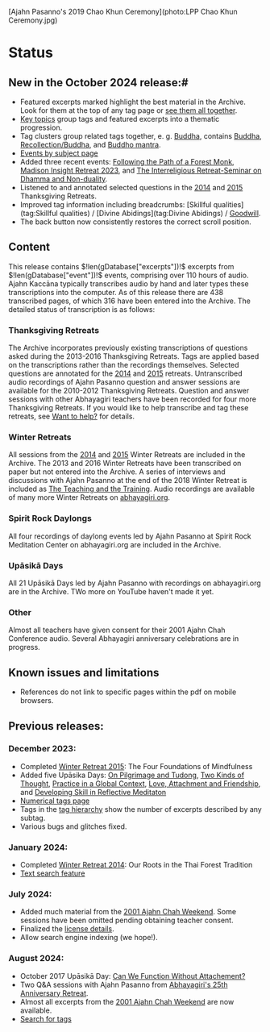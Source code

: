 [Ajahn Pasanno's 2019 Chao Khun Ceremony](photo:LPP Chao Khun Ceremony.jpg)

# Status

## New in the October 2024 release:#
- Featured excerpts marked <i class="fa fa-star" style="color: #9b7030;"></i> highlight the best material in the Archive. Look for them at the top of any tag page or [see them all together](../indexes/AllExcerpts-featured.html).
- [Key topics](../indexes/KeyTopics.html?hideAll) group tags and featured excerpts into a thematic progression.
- Tag clusters group related tags together, e. g. [Buddha](cluster:), contains [Buddha](tag:), [Recollection/Buddha](tag:), and [Buddho mantra](tag:).
- [Events by subject page](../indexes/EventsBySubject.html)
- Added three recent events: [Following the Path of a Forest Monk](event:Podcast2023), [Madison Insight Retreat 2023](event:Madison2023), and [The Interreligious Retreat-Seminar on Dhamma and Non-duality](event:Rishikesh2023).
- Listened to and annotated selected questions in the [2014](event:TG2014) and [2015](event:TG2015) Thanksgiving Retreats.
- Improved tag information including breadcrumbs: [Skillful qualities](tag:Skillful qualities) / [Divine Abidings](tag:Divine Abidings) / [Goodwill](tag:Goodwill).
- The back button now consistently restores the correct scroll position.

## Content
This release contains $!len(gDatabase["excerpts"])!$ excerpts from $!len(gDatabase["event"])!$ events, comprising over 110 hours of audio. Ajahn Kaccāna typically transcribes audio by hand and later types these transcriptions into the computer. As of this release there are 438 transcribed pages, of which 316 have been entered into the Archive. The detailed status of transcription is as follows:

### Thanksgiving Retreats
The Archive incorporates previously existing transcriptions of questions asked during the 2013-2016 Thanksgiving Retreats. Tags are applied based on the transcriptions rather than the recordings themselves. Selected questions are annotated for the [2014](event:TG2014) and [2015](event:TG2015) retreats. Untranscribed audio recordings of Ajahn Pasanno question and answer sessions are available for the 2010-2012 Thanksgiving Retreats. Question and answer sessions with other Abhayagiri teachers have been recorded for four more Thanksgiving Retreats. If you would like to help transcribe and tag these retreats, see [Want to help?](about:want-to-help) for details.

### Winter Retreats
All sessions from the [2014](event:WR2014) and [2015](event:WR2015) Winter Retreats are included in the Archive. The 2013 and 2016 Winter Retreats have been transcribed on paper but not entered into the Archive. A series of interviews and discussions with Ajahn Pasanno at the end of the 2018 Winter Retreat is included as [The Teaching and the Training](event:WR2018-2). Audio recordings are available of many more Winter Retreats on [abhayagiri.org](https://www.abhayagiri.org/talks/collections/1-winter-retreats).

### Spirit Rock Daylongs
All four recordings of daylong events led by Ajahn Pasanno at Spirit Rock Meditation Center on abhayagiri.org are included in the Archive.

### Upāsikā Days
All 21 Upāsikā Days led by Ajahn Pasanno with recordings on abhayagiri.org are in the Archive. TWo more on YouTube haven't made it yet.

### Other
Almost all teachers have given consent for their 2001 Ajahn Chah Conference audio. Several Abhayagiri anniversary celebrations are in progress.

## Known issues and limitations

 - References do not link to specific pages within the pdf on mobile browsers.

## Previous releases:
### December 2023:
- Completed [Winter Retreat 2015](event:WR2015): The Four Foundations of Mindfulness
- Added five Upāsika Days: [On Pilgrimage and Tudong](event:UD2015-1), [Two Kinds of Thought](event:UD2017-2), [Practice in a Global Context](event:UD2017-3), [Love, Attachment and Friendship](event:UD2019-4), and [Developing Skill in Reflective Meditaton](event:UD2019-5)
- [Numerical tags page](../indexes/NumericalTags.html)
- Tags in the [tag hierarchy](../drilldown/root.html) show the number of excerpts described by any subtag.
- Various bugs and glitches fixed.
### January 2024:
- Completed [Winter Retreat 2014](event:WR2014): Our Roots in the Thai Forest Tradition
- [Text search feature](../search/Text-search.html)
### July 2024:
- Added much material from the [2001 Ajahn Chah Weekend](event:Chah2001). Some sessions have been omitted pending obtaining teacher consent.
- Finalized the [license details](about:license).
- Allow search engine indexing (we hope!).
### August 2024:
- October 2017 Upāsikā Day: [Can We Function Without Attachement?](event:UD2017-4)
- Two Q&A sessions with Ajahn Pasanno from [Abhayagiri's 25th Anniversary Retreat](event:Anniversary2021).
- Almost all excerpts from the [2001 Ajahn Chah Weekend](event:Chah2001) are now available. 
- [Search for tags](../search/Text-search.html)